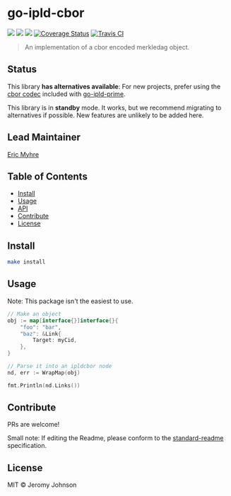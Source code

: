 go-ipld-cbor
==================

[![](https://img.shields.io/badge/made%20by-Protocol%20Labs-blue.svg?style=flat-square)](http://ipn.io)
[![](https://img.shields.io/badge/project-IPFS-blue.svg?style=flat-square)](http://libp2p.io/)
[![](https://img.shields.io/badge/freenode-%23ipfs-blue.svg?style=flat-square)](http://webchat.freenode.net/?channels=%23ipfs)
[![Coverage Status](https://coveralls.io/repos/github/libp2p/js-libp2p-floodsub/badge.svg?branch=master)](https://coveralls.io/github/libp2p/js-libp2p-floodsub?branch=master)
[![Travis CI](https://travis-ci.org/libp2p/js-libp2p-floodsub.svg?branch=master)](https://travis-ci.org/libp2p/js-libp2p-floodsub)

> An implementation of a cbor encoded merkledag object.

## Status

This library **has alternatives available**: For new projects, prefer using the [cbor codec](https://github.com/ipld/go-ipld-prime/tree/master/codec/dagcbor) included with [go-ipld-prime](https://github.com/ipld/go-ipld-prime).

This library is in **standby** mode.  It works, but we recommend migrating to alternatives if possible.  New features are unlikely to be added here.

## Lead Maintainer

[Eric Myhre](https://github.com/warpfork)

## Table of Contents

- [Install](#install)
- [Usage](#usage)
- [API](#api)
- [Contribute](#contribute)
- [License](#license)

## Install

```sh
make install
```

## Usage

Note: This package isn't the easiest to use.
```go
// Make an object
obj := map[interface{}]interface{}{
	"foo": "bar",
	"baz": &Link{
		Target: myCid,
	},
}

// Parse it into an ipldcbor node
nd, err := WrapMap(obj)

fmt.Println(nd.Links())

```

## Contribute

PRs are welcome!

Small note: If editing the Readme, please conform to the [standard-readme](https://github.com/RichardLitt/standard-readme) specification.

## License

MIT © Jeromy Johnson
